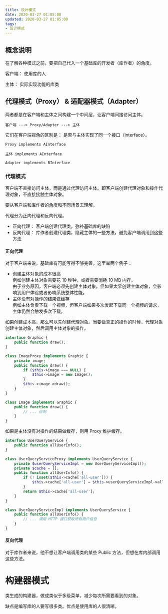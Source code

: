 ```yaml
---
title: 设计模式
date: 2020-03-27 01:05:00
updated: 2020-03-27 01:05:00
tags: 
- 设计模式
---
```


## 概念说明

在了解各种模式之前，要把自己代入一个基础库的开发者（库作者）的角度。

客户端：  使用库的人  

主体：  实际实现功能的库类

## 代理模式（Proxy） & 适配器模式（Adapter）

两者都是在客户端和主体之间构建一个中间层，让客户端间接访问主体。

```
客户端 ---> Proxy/Adapter ---> 主体
```

它们在客户端视角的区别是： 是否与主体实现了同一个接口（interface）。

```
Proxy implements AInterface

主体 implements AInterface

Adapter implements BInterface
```

### 代理模式  

客户端不直接访问主体，而是通过代理访问主体。即客户端创建代理对象和操作代理对象，不直接接触主体对象。

要从客户端和库作者的角度和不同场景去理解。

代理分为正向代理和反向代理。  

- 正向代理：  客户端创建代理类，弥补基础库的缺陷
- 反向代理：  库作者创建代理类，隐藏主体的一些方法，避免客户端调用到这些方法

#### 正向代理

对于客户端来说，基础库有可能写得不够完善。这里举两个例子：  

- 创建主体对象的成本很高  
  例如创建主体对象需要花 10 秒钟，或者需要消耗 10 MB 内存。  
  由于业务原因，客户端必须先创建主体对象。但如果太早创建主体对象，会影响到用户体验或者影响系统整体性能。  
- 主体没有对操作的结果做缓存  
  例如主体负责下载一个视频，但客户端如果多次发起下载同一个视频的请求，主体仍然会触发多次下载。  

如果创建成本高，那么可以先创建代理对象。当要做真正的操作的时候，代理对象创建主体对象，然后调用主体对象的操作。

```php
interface Graphic {
    public function draw();
}

class ImageProxy implements Graphic {
    private image;
    public function draw() {
        if ($this->image === NULL) {
            $this->image = new Image();
        }
        $this->image->draw();
    }
}

class Image implements Graphic {
    public function draw() {
        // ... 绘制
    }
}
```

如果是主体没有对操作的结果做缓存，则用 Proxy 维护缓存。

```php
interface UserQueryService {
    public function allUserInfo();
}

class UserQueryServiceProxy implements UserQueryService {
    private $userQueryServiceImpl = new UserQueryServiceImpl();
    private $cache = [];
    public function allUserInfo() {
        if (! isset($this->cache['all-user'])) {
            $this->cache['all-user'] = $this->userQueryServiceImpl->allUserInfo();
        }
        return $this->cache['all-user'];
    }
}

class UserQueryServiceImpl implements UserQueryService {
    public function allUserInfo() {
        // ... 调用 HTTP 接口获取所有用户信息
    }
}
```

#### 反向代理

对于库作者来说，他不想让客户端调用类的某些 Public 方法，但想在库内部调用这些方法。



# 构建器模式

类生成的构建器，做成类似于多级菜单，减少每次所需要看到的对象。

缺点是编写库的人要写很多类。优点是使用库的人很清晰。

